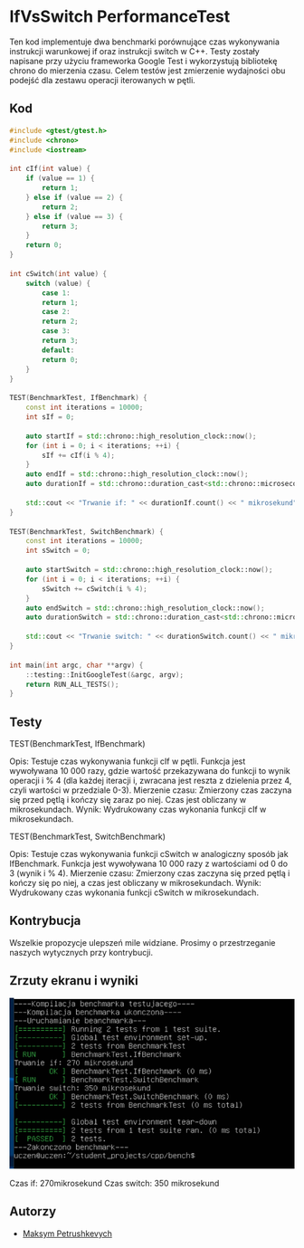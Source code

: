 # IfVsSwitch PerformanceTest

Ten kod implementuje dwa benchmarki porównujące czas wykonywania instrukcji warunkowej if oraz instrukcji switch w C++. 
Testy zostały napisane przy użyciu frameworka Google Test i wykorzystują bibliotekę chrono do mierzenia czasu. 
Celem testów jest zmierzenie wydajności obu podejść dla zestawu operacji iterowanych w pętli.

## Kod

```cpp
#include <gtest/gtest.h>
#include <chrono>
#include <iostream>

int cIf(int value) {
    if (value == 1) {
        return 1;
    } else if (value == 2) {
        return 2;
    } else if (value == 3) {
        return 3;
    }
    return 0;
}

int cSwitch(int value) {
    switch (value) {
        case 1:
        return 1;
        case 2:
        return 2;
        case 3:
        return 3;
        default:
        return 0;
    }
}

TEST(BenchmarkTest, IfBenchmark) {
    const int iterations = 10000;
    int sIf = 0;

    auto startIf = std::chrono::high_resolution_clock::now();
    for (int i = 0; i < iterations; ++i) {
        sIf += cIf(i % 4);
    }
    auto endIf = std::chrono::high_resolution_clock::now();
    auto durationIf = std::chrono::duration_cast<std::chrono::microseconds>(endIf - startIf);

    std::cout << "Trwanie if: " << durationIf.count() << " mikrosekund" << std::endl;
}

TEST(BenchmarkTest, SwitchBenchmark) {
    const int iterations = 10000;
    int sSwitch = 0;

    auto startSwitch = std::chrono::high_resolution_clock::now();
    for (int i = 0; i < iterations; ++i) {
        sSwitch += cSwitch(i % 4);
    }
    auto endSwitch = std::chrono::high_resolution_clock::now();
    auto durationSwitch = std::chrono::duration_cast<std::chrono::microseconds>(endSwitch - startSwitch);

    std::cout << "Trwanie switch: " << durationSwitch.count() << " mikrosekund" << std::endl;
}

int main(int argc, char **argv) {
    ::testing::InitGoogleTest(&argc, argv);
    return RUN_ALL_TESTS();
}
```



## Testy

TEST(BenchmarkTest, IfBenchmark)

Opis: Testuje czas wykonywania funkcji cIf w pętli. Funkcja jest wywoływana 10 000 razy, gdzie wartość przekazywana do funkcji to wynik operacji i % 4 (dla każdej iteracji i, zwracana jest reszta z dzielenia przez 4, czyli wartości w przedziale 0-3).
Mierzenie czasu:
Zmierzony czas zaczyna się przed pętlą i kończy się zaraz po niej. Czas jest obliczany w mikrosekundach.
Wynik:
Wydrukowany czas wykonania funkcji cIf w mikrosekundach.

TEST(BenchmarkTest, SwitchBenchmark)

Opis: Testuje czas wykonywania funkcji cSwitch w analogiczny sposób jak IfBenchmark. Funkcja jest wywoływana 10 000 razy z wartościami od 0 do 3 (wynik i % 4).
Mierzenie czasu:
Zmierzony czas zaczyna się przed pętlą i kończy się po niej, a czas jest obliczany w mikrosekundach.
Wynik:
Wydrukowany czas wykonania funkcji cSwitch w mikrosekundach.
## Kontrybucja

Wszelkie propozycje ulepszeń mile widziane. Prosimy o przestrzeganie naszych wytycznych przy kontrybucji.

## Zrzuty ekranu i wyniki

![przykladowa grafika](bench.png)

Czas if: 270mikrosekund
Czas switch: 350 mikrosekund

## Autorzy

- [Maksym Petrushkevych](https://github.com/meeq11)
